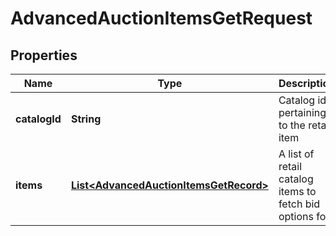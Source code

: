 

# AdvancedAuctionItemsGetRequest

## Properties

Name | Type | Description | Notes
------------ | ------------- | ------------- | -------------
**catalogId** | **String** | Catalog id pertaining to the retail item | 
**items** | [**List&lt;AdvancedAuctionItemsGetRecord&gt;**](AdvancedAuctionItemsGetRecord.md) | A list of retail catalog items to fetch bid options for | 




